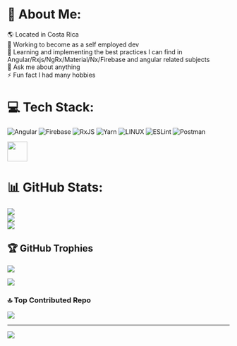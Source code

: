 # 💫 About Me:
🌎 Located in Costa Rica<br>
🔭 Working to become as a self employed dev<br>
🌱 Learning and implementing the best practices I can find in Angular/Rxjs/NgRx/Material/Nx/Firebase and angular related subjects<br>
💬 Ask me about anything<br>
⚡ Fun fact I had many hobbies


# 💻 Tech Stack:
![Angular](https://img.shields.io/badge/angular-%23DD0031.svg?style=for-the-badge&logo=angular&logoColor=white) ![Firebase](https://img.shields.io/badge/firebase-%23039BE5.svg?style=for-the-badge&logo=firebase) ![RxJS](https://img.shields.io/badge/rxjs-%23B7178C.svg?style=for-the-badge&logo=reactivex&logoColor=white) ![Yarn](https://img.shields.io/badge/yarn-%232C8EBB.svg?style=for-the-badge&logo=yarn&logoColor=white) ![LINUX](https://img.shields.io/badge/Linux-FCC624?style=for-the-badge&logo=linux&logoColor=black) ![ESLint](https://img.shields.io/badge/ESLint-4B3263?style=for-the-badge&logo=eslint&logoColor=white) ![Postman](https://img.shields.io/badge/Postman-FF6C37?style=for-the-badge&logo=postman&logoColor=white)

<a alt="Nx logo" href="https://nx.dev" target="_blank" rel="noreferrer"><img src="https://raw.githubusercontent.com/nrwl/nx/master/images/nx-logo.png" width="45"></a>


# 📊 GitHub Stats:
![](https://github-readme-stats.vercel.app/api?username=cvandradg&theme=dark&hide_border=false&include_all_commits=true&count_private=true)<br/>
![](https://github-readme-streak-stats.herokuapp.com/?user=cvandradg&theme=dark&hide_border=false)<br/>
![](https://github-readme-stats.vercel.app/api/top-langs/?username=cvandradg&theme=dark&hide_border=false&include_all_commits=true&count_private=true&layout=compact)

## 🏆 GitHub Trophies
![](https://github-profile-trophy.vercel.app/?username=cvandradg&theme=juicyfresh&no-frame=true&no-bg=true&margin-w=4)

![](https://quotes-github-readme.vercel.app/api?type=horizontal&theme=radical)

### 🔝 Top Contributed Repo
![](https://github-contributor-stats.vercel.app/api?username=cvandradg&limit=5&theme=dark&combine_all_yearly_contributions=true)

---
[![](https://visitcount.itsvg.in/api?id=cvandradg&icon=0&color=0)](https://visitcount.itsvg.in)

<!-- Proudly created with GPRM ( https://gprm.itsvg.in ) -->
